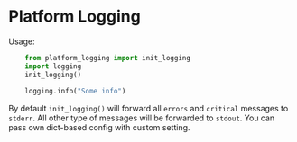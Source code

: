 # Platform Logging

Usage:
```python
    from platform_logging import init_logging
    import logging
    init_logging()
    
    logging.info("Some info")
```

By default `init_logging()` will forward all `errors` and `critical` messages to `stderr`. All other type of messages will be forwarded to `stdout`.
You can pass own dict-based config with custom setting.
